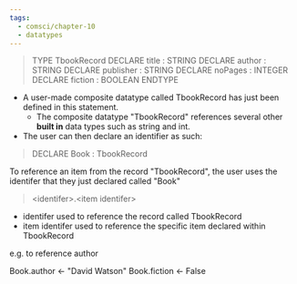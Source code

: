```yaml
---
tags:
  - comsci/chapter-10
  - datatypes
---
```


>TYPE 
>TbookRecord 
>	DECLARE title : STRING 
>	DECLARE author : STRING 
>	DECLARE publisher : STRING 
>	DECLARE noPages : INTEGER 
>	DECLARE fiction : BOOLEAN 
ENDTYPE

- A user-made composite datatype called TbookRecord has just been defined in this statement.
	- The composite datatype "TbookRecord" references several other **built in** data types such as string and int.
- The user can then declare an identifier as such:

> DECLARE Book : TbookRecord


To reference an item from the record "TbookRecord", the user uses the identifer that they just declared called "Book"

> \<identifer>.\<item identifer> 



- identifer used to reference the record called TbookRecord
- item identifer used to reference the specific item declared within TbookRecord

e.g. to reference author

Book.author <- "David Watson"
Book.fiction <- False


